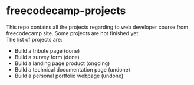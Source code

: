 # freecodecamp-projects
This repo contains all the projects regarding to web developer course from freecodecamp site. Some projects are not finished yet.
<br/>
The list of projects are:

* Build a tribute page (done)
* Build a survey form (done)
* Build a landing page product (ongoing)
* Build a technical documentation page (undone)
* Build a personal portfolio webpage (undone)
